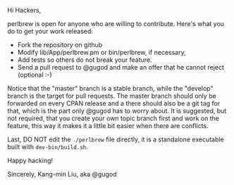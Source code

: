 Hi Hackers,

perlbrew is open for anyone who are willing to contribute. Here's what you do to
get your work released:

- Fork the repository on github
- Modify lib/App/perlbrew.pm or bin/perlbrew, if necessary,
- Add tests so others do not break your feature.
- Send a pull request to @gugod and make an offer that he cannot reject (optional :-)

Notice that the "master" branch is a stable branch, while the "develop" branch
is the target for pull requests. The master branch should only be forwarded on
every CPAN release and a there should also be a git tag for that, which is the
part only @gugod has to worry about. It is suggested, but not required, that you
create your own topic branch first and work on the feature, this way it makes it
a little bit easier when there are conflicts.

Last, DO NOT edit the `./perlbrew` file directly, it is a standalone executable
built with `dev-bin/build.sh`.

Happy hacking!

Sincerely,
Kang-min Liu, aka @gugod
